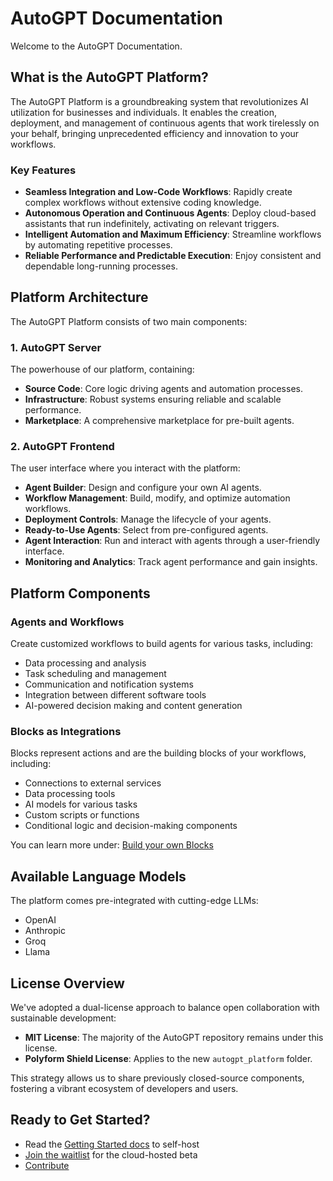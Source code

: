 # AutoGPT Documentation

Welcome to the AutoGPT Documentation.

## What is the AutoGPT Platform?

The AutoGPT Platform is a groundbreaking system that revolutionizes AI utilization for businesses and individuals. It enables the creation, deployment, and management of continuous agents that work tirelessly on your behalf, bringing unprecedented efficiency and innovation to your workflows.

### Key Features

- **Seamless Integration and Low-Code Workflows**: Rapidly create complex workflows without extensive coding knowledge.
- **Autonomous Operation and Continuous Agents**: Deploy cloud-based assistants that run indefinitely, activating on relevant triggers.
- **Intelligent Automation and Maximum Efficiency**: Streamline workflows by automating repetitive processes.
- **Reliable Performance and Predictable Execution**: Enjoy consistent and dependable long-running processes.

## Platform Architecture

The AutoGPT Platform consists of two main components:

### 1. AutoGPT Server

The powerhouse of our platform, containing:

-  **Source Code**: Core logic driving agents and automation processes.
-  **Infrastructure**: Robust systems ensuring reliable and scalable performance.
-  **Marketplace**: A comprehensive marketplace for pre-built agents.

### 2. AutoGPT Frontend

The user interface where you interact with the platform:

-  **Agent Builder**: Design and configure your own AI agents.
-  **Workflow Management**: Build, modify, and optimize automation workflows.
-  **Deployment Controls**: Manage the lifecycle of your agents.
-  **Ready-to-Use Agents**: Select from pre-configured agents.
-  **Agent Interaction**: Run and interact with agents through a user-friendly interface.
-  **Monitoring and Analytics**: Track agent performance and gain insights.

##  Platform Components

### Agents and Workflows

Create customized workflows to build agents for various tasks, including:

- Data processing and analysis
- Task scheduling and management
- Communication and notification systems
- Integration between different software tools
- AI-powered decision making and content generation

### Blocks as Integrations

Blocks represent actions and are the building blocks of your workflows, including:

- Connections to external services
- Data processing tools
- AI models for various tasks
- Custom scripts or functions
- Conditional logic and decision-making components

You can learn more under: [Build your own Blocks](http://agpt.co/server/new_blocks/)

## Available Language Models

The platform comes pre-integrated with cutting-edge LLMs:

- OpenAI
- Anthropic
- Groq
- Llama

## License Overview 

We've adopted a dual-license approach to balance open collaboration with sustainable development:

- **MIT License**: The majority of the AutoGPT repository remains under this license.
- **Polyform Shield License**: Applies to the new `autogpt_platform` folder.

This strategy allows us to share previously closed-source components, fostering a vibrant ecosystem of developers and users.

## Ready to Get Started?

- Read the [Getting Started docs](https://docs.agpt.co/server/getting-started/) to self-host
- [Join the waitlist](https://agpt.co/waitlist) for the cloud-hosted beta
- [Contribute](https://docs.agpt.co/contribute/)